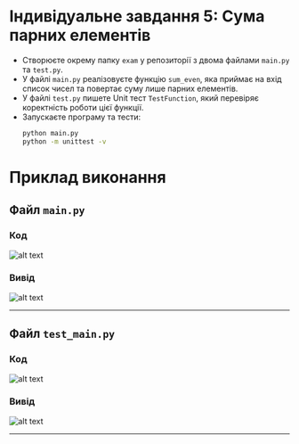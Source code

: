 # Індивідуальне завдання 5: Сума парних елементів

- Створюєте окрему папку `exam` у репозиторії з двома файлами `main.py` та `test.py`.
- У файлі `main.py` реалізовуєте функцію `sum_even`, яка приймає на вхід список чисел та повертає суму лише парних елементів.
- У файлі `test.py` пишете Unit тест `TestFunction`, який перевіряє коректність роботи цієї функції.
- Запускаєте програму та тести:
  ```bash
  python main.py
  python -m unittest -v
  
# Приклад виконання

## Файл `main.py`

### Код

![alt text](images/mainpycode.png)

### Вивід

![alt text](images/mainpyoutput.png)

---

## Файл `test_main.py`

### Код

![alt text](images/testpycode.png)

### Вивід

![alt text](images/pytestoutput.png)

---


